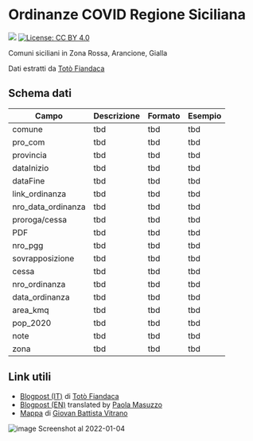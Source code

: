 # Ordinanze COVID Regione Siciliana
<a href="https://www.datibenecomune.it/"><img src="https://img.shields.io/badge/%F0%9F%99%8F-%23datiBeneComune-%23cc3232"/></a> [![License: CC BY 4.0](https://img.shields.io/badge/License-CC%20BY%204.0-lightgrey.svg)](https://creativecommons.org/licenses/by/4.0/)

Comuni siciliani in Zona Rossa, Arancione, Gialla

Dati estratti da [Totò Fiandaca](https://twitter.com/totofiandaca)

## Schema dati
Campo | Descrizione | Formato | Esempio
-- | -- | -- | --
comune | tbd | tbd | tbd
pro_com | tbd | tbd | tbd
provincia | tbd | tbd | tbd
dataInizio | tbd | tbd | tbd
dataFine | tbd | tbd | tbd
link_ordinanza | tbd | tbd | tbd
nro_data_ordinanza | tbd | tbd | tbd
proroga/cessa | tbd | tbd | tbd
PDF | tbd | tbd | tbd
nro_pgg | tbd | tbd | tbd
sovrapposizione | tbd | tbd | tbd
cessa | tbd | tbd | tbd
nro_ordinanza | tbd | tbd | tbd
data_ordinanza | tbd | tbd | tbd
area_kmq | tbd | tbd | tbd
pop_2020 | tbd | tbd | tbd
note | tbd | tbd | tbd
zona | tbd | tbd | tbd

## Link utili
- [Blogpost (IT)](https://opendatasicilia.it/2021/04/10/covid-19-e-i-comuni-siciliani-in-zona-rossa-anno-2021/) di [Totò Fiandaca](https://twitter.com/totofiandaca)
- [Blogpost (EN)](https://opendatasicilia.it/2021/04/22/red-zones-in-sicily-a-story-of-civic-hacking/) translated by [Paola Masuzzo](https://twitter.com/pcmasuzzo)
- [Mappa](https://bl.ocks.org/gbvitrano/raw/664ac98fd51590d48290b70709a4ea48/) di [Giovan Battista Vitrano](https://twitter.com/gbvitrano)

![image](https://user-images.githubusercontent.com/77018886/148086816-0eadbf00-0aa6-4618-bc58-4534ca5b11e0.png)
Screenshot al 2022-01-04
